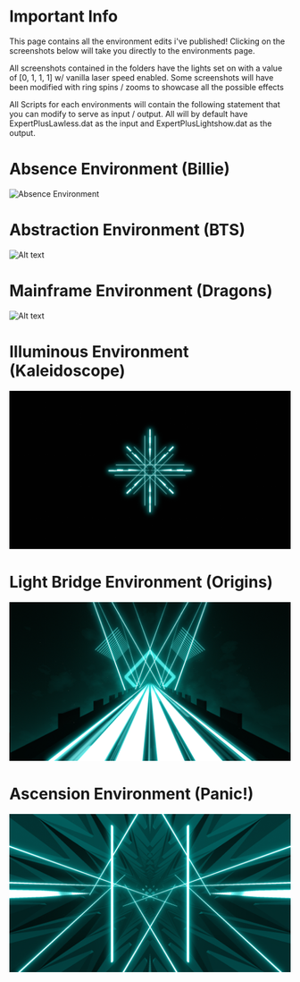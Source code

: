 # Important Info
This page contains all the environment edits i've published! Clicking on the screenshots below will take you directly to the environments page.

All screenshots contained in the folders have the lights set on with a value of [0, 1, 1, 1] w/ vanilla laser speed enabled. Some screenshots will have been modified with ring spins / zooms to showcase all the possible effects

All Scripts for each environments will contain the following statement that you can modify to serve as input / output. All will by default have ExpertPlusLawless.dat as the input and ExpertPlusLightshow.dat as the output.

# Absence Environment (Billie)
![Absence Environment](Absence.png)
# Abstraction Environment (BTS)
![Alt text](Abstraction.png)
# Mainframe Environment (Dragons)
![Alt text](Mainframe.png)
# Illuminous Environment (Kaleidoscope)
![Alt text](Illuminous.png)
# Light Bridge Environment (Origins)
![Alt text](<Light Bridge.png>)
# Ascension Environment (Panic!)
![Alt text](Ascension.png)